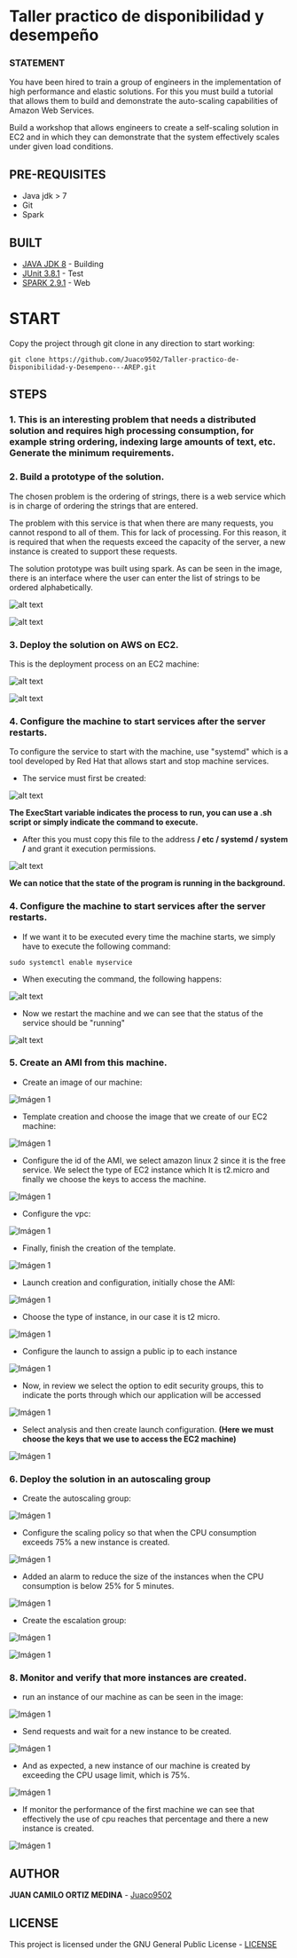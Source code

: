 # Taller practico de disponibilidad y desempeño

### STATEMENT

You have been hired to train a group of engineers in the implementation of high performance and elastic solutions. For this you must build a tutorial that allows them to build and demonstrate the auto-scaling capabilities of Amazon Web Services.

Build a workshop that allows engineers to create a self-scaling solution in EC2 and in which they can demonstrate that the system effectively scales under given load conditions.

## PRE-REQUISITES

* Java jdk > 7
* Git
* Spark

## BUILT

* [JAVA JDK 8](http://www.oracle.com/technetwork/java/javase/overview/index.html) - Building
* [JUnit 3.8.1](https://mvnrepository.com/artifact/junit/junit/3.8.1) - Test
* [SPARK 2.9.1](http://sparkjava.com/download) - Web

# START

Copy the project through git clone in any direction to start working:
```
git clone https://github.com/Juaco9502/Taller-practico-de-Disponibilidad-y-Desempeno---AREP.git
```

## STEPS

### 1. This is an interesting problem that needs a distributed solution and requires high processing consumption, for example string ordering, indexing large amounts of text, etc. Generate the minimum requirements.
### 2. Build a prototype of the solution.

The chosen problem is the ordering of strings, there is a web service which is in charge of ordering the strings that are entered.

The problem with this service is that when there are many requests, you cannot respond to all of them. This for lack of processing. For this reason, it is required that when the requests exceed the capacity of the server, a new instance is created to support these requests.

The solution prototype was built using spark. As can be seen in the image, there is an interface where the user can enter the list of strings to be ordered alphabetically.

![alt text](https://github.com/diego2097/arep-Disponibilidad/blob/master/img/index.PNG "index")

![alt text](https://github.com/diego2097/arep-Disponibilidad/blob/master/img/order.PNG "ordenadas")

### 3. Deploy the solution on AWS on EC2.

This is the deployment process on an EC2 machine:

![alt text](https://github.com/diego2097/arep-Disponibilidad/blob/master/img/EC2.PNG "ec2")

![alt text](https://github.com/diego2097/arep-Disponibilidad/blob/master/img/servicio.PNG "servicio")

### 4. Configure the machine to start services after the server restarts.


To configure the service to start with the machine, use "systemd" which is a tool developed by Red Hat that allows
start and stop machine services.

* The service must first be created:

![alt text](https://github.com/diego2097/arep-Disponibilidad/blob/master/img/myservice.PNG "myservice")


**The ExecStart variable indicates the process to run, you can use a .sh script or simply indicate the command to execute.**

* After this you must copy this file to the address **/ etc / systemd / system /** and grant it execution permissions.

![alt text](https://github.com/diego2097/arep-Disponibilidad/blob/master/img/startservice.PNG "start")

**We can notice that the state of the program is running in the background.**

### 4. Configure the machine to start services after the server restarts.

* If we want it to be executed every time the machine starts, we simply have to execute the following command:

```
sudo systemctl enable myservice
``` 

* When executing the command, the following happens:

![alt text](https://github.com/diego2097/arep-Disponibilidad/blob/master/img/enable.PNG "enable")

* Now we restart the machine and we can see that the status of the service should be "running"

![alt text](https://github.com/diego2097/arep-Disponibilidad/blob/master/img/running.PNG "running")


### 5. Create an AMI from this machine.

* Create an image of our machine:

![Imágen 1](img/Imagen.PNG)

* Template creation and choose the image that we create of our EC2 machine:

![Imágen 1](img/imagen2.PNG)

* Configure the id of the AMI, we select amazon linux 2 since it is the free service. We select the type of EC2 instance which
It is t2.micro and finally we choose the keys to access the machine.

![Imágen 1](img/template.PNG)

* Configure the vpc:

![Imágen 1](img/vpc-template.PNG)

* Finally, finish the creation of the template.

![Imágen 1](img/create-template.PNG)

* Launch creation and configuration, initially chose the AMI:

![Imágen 1](img/configuracion.PNG)

* Choose the type of instance, in our case it is t2 micro.

![Imágen 1](img/configuracion2.PNG)

* Configure the launch to assign a public ip to each instance

![Imágen 1](img/configuracion3.PNG)


* Now, in review we select the option to edit security groups, this to indicate the ports through which our application will be accessed

![Imágen 1](img/configuracion4.PNG)

* Select analysis and then create launch configuration. **(Here we must choose the keys that we use to access the EC2 machine)**

![Imágen 1](img/configuracion5.PNG)

### 6. Deploy the solution in an autoscaling group

* Create the autoscaling group:

![Imágen 1](img/grupo.PNG)

* Configure the scaling policy so that when the CPU consumption exceeds 75% a new instance is created. 

![Imágen 1](img/alarma.PNG)

* Added an alarm to reduce the size of the instances when the CPU consumption is below 25% for 5 minutes.

![Imágen 1](img/alarma2.PNG)

* Create the escalation group:

![Imágen 1](img/creacion.PNG)

![Imágen 1](img/creacion2.PNG)

### 8. Monitor and verify that more instances are created.

* run an instance of our machine as can be seen in the image:

![Imágen 1](img/ejemplo.PNG)

* Send requests and wait for a new instance to be created.

![Imágen 1](img/solicitudes.PNG)

* And as expected, a new instance of our machine is created by exceeding the CPU usage limit, which is 75%.

![Imágen 1](img/Ejemplo2.PNG)

* If monitor the performance of the first machine we can see that effectively the use of cpu reaches that percentage and there a new instance is created.

![Imágen 1](img/cpu.PNG)

## AUTHOR

**JUAN CAMILO ORTIZ MEDINA** - [Juaco9502](https://github.com/juaco9502)


## LICENSE

This project is licensed under the GNU General Public License - [LICENSE](LICENSE) 